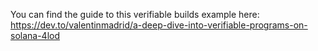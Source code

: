 You can find the guide to this verifiable builds example here: https://dev.to/valentinmadrid/a-deep-dive-into-verifiable-programs-on-solana-4lod
